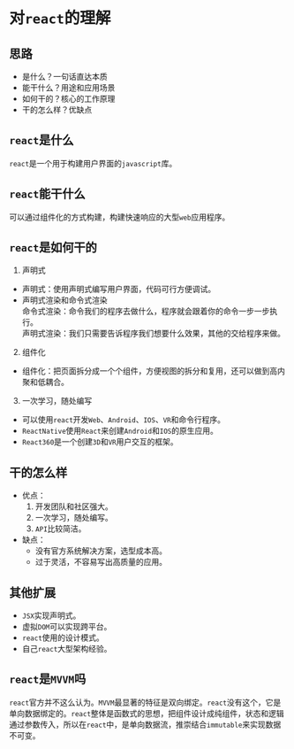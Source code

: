 # 对`react`的理解

## 思路

- 是什么？一句话直达本质
- 能干什么？用途和应用场景
- 如何干的？核心的工作原理
- 干的怎么样？优缺点

## `react`是什么

`react`是一个用于构建用户界面的`javascript`库。

## `react`能干什么

可以通过组件化的方式构建，构建快速响应的大型`web`应用程序。

## `react`是如何干的

1. 声明式

- 声明式：使用声明式编写用户界面，代码可行方便调试。
- 声明式渲染和命令式渲染\
  命令式渲染：命令我们的程序去做什么，程序就会跟着你的命令一步一步执行。\
  声明式渲染：我们只需要告诉程序我们想要什么效果，其他的交给程序来做。

2. 组件化

- 组件化：把页面拆分成一个个组件，方便视图的拆分和复用，还可以做到高内聚和低耦合。

3. 一次学习，随处编写

- 可以使用`react`开发`Web`、`Android`、`IOS`、`VR`和命令行程序。
- `ReactNative`使用`React`来创建`Android`和`IOS`的原生应用。
- `React360`是一个创建`3D`和`VR`用户交互的框架。

## 干的怎么样

- 优点：
  1. 开发团队和社区强大。
  2. 一次学习，随处编写。
  3. `API`比较简洁。
- 缺点：
  - 没有官方系统解决方案，选型成本高。
  - 过于灵活，不容易写出高质量的应用。

## 其他扩展

- `JSX`实现声明式。
- 虚拟`DOM`可以实现跨平台。
- `react`使用的设计模式。
- 自己`react`大型架构经验。

## `react`是`MVVM`吗

`react`官方并不这么认为。`MVVM`最显著的特征是双向绑定。`react`没有这个，它是单向数据绑定的。`react`整体是函数式的思想，把组件设计成纯组件，状态和逻辑通过参数传入，所以在`react`中，是单向数据流，推崇结合`immutable`来实现数据不可变。
